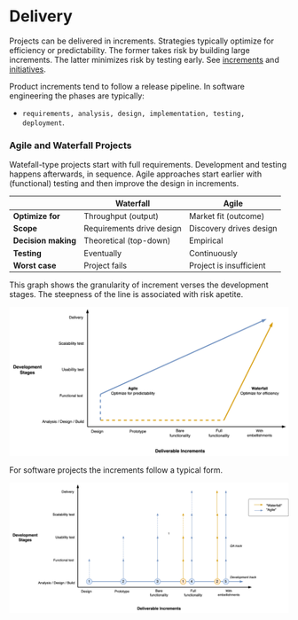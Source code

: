 # Delivery

Projects can be delivered in increments. Strategies typically optimize for efficiency or predictability. The former takes risk by building large increments. The latter minimizes risk by testing early. See [increments](increments) and [initiatives](initiatives.md).

Product increments tend to follow a release pipeline. In software engineering the phases are typically: 

- `requirements, analysis, design, implementation, testing, deployment`. 



### Agile and Waterfall Projects

Watefall-type projects start with full requirements. Development and testing happens afterwards, in sequence. Agile approaches start earlier with (functional) testing and then improve the design in increments.

|                     | Waterfall                 | Agile                   |
| ------------------- | ------------------------- | ----------------------- |
| **Optimize for**    | Throughput (output)       | Market fit (outcome)    |
| **Scope**           | Requirements drive design | Discovery drives design |
| **Decision making** | Theoretical (top-down)    | Empirical               |
| **Testing**         | Eventually                | Continuously            |
| **Worst case**      | Project fails             | Project is insufficient |

This graph shows the granularity of increment verses the development stages. The steepness of the line is associated with risk apetite.

![project-increments-method](../img/project-increments-method.png)

For software projects the increments follow a typical form.



![project-increments-iterations](../img/project-increments-iterations.png)

